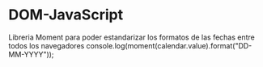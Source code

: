 # DOM-JavaScript
Libreria Moment para poder estandarizar los formatos de las fechas entre todos los navegadores
console.log(moment(calendar.value).format("DD-MM-YYYY"));